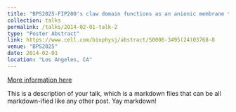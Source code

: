 ```yaml
---
title: "BPS2025-FIP200's claw domain functions as an anionic membrane tether"
collection: talks
permalink: /talks/2014-02-01-talk-2
type: "Poster Abstract"
link: https://www.cell.com/biophysj/abstract/S0006-3495(24)03768-8
venue: "BPS2025"
date: 2014-02-01
location: "Los Angeles, CA"
---
```


[More information here](http://example2.com)

This is a description of your talk, which is a markdown files that can be all markdown-ified like any other post. Yay markdown!
